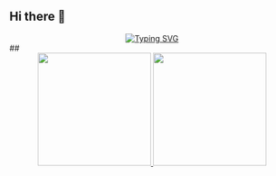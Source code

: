 ## Hi there 👋
<div align="center">
  <a href="https://git.io/typing-svg">
    <img src="https://readme-typing-svg.demolab.com?font=Fira+Code&weight=500&size=30&pause=1000&color=3f665b&center=true&vCenter=true&random=false&width=524&lines=%E2%8A%B9+Hi+there+!+%CB%99%E1%B5%95%CB%99+%E2%8A%B9+" alt="Typing SVG">
  </a>
</div>
##
<div align="center">
  <a href="https://github.com/ProQuluck">
  <img height="200em" src="https://github-readme-stats.vercel.app/api?username=ProQuluck&show_icons=true&theme=radical&include_all_commits=true&count_private=true"/>
  <img height="200em" src="https://github-readme-stats.vercel.app/api/top-langs/?username=ProQuluck&layout=compact&langs_count=8&theme=radical"/>
</div>

<!--
**ProQuluck/ProQuluck** is a ✨ _special_ ✨ repository because its `README.md` (this file) appears on your GitHub profile.

Here are some ideas to get you started:

- 🔭 I’m currently working on ...
- 🌱 I’m currently learning ...
- 👯 I’m looking to collaborate on ...
- 🤔 I’m looking for help with ...
- 💬 Ask me about ...
- 📫 How to reach me: ...
- 😄 Pronouns: ...
- ⚡ Fun fact: ...
-->
